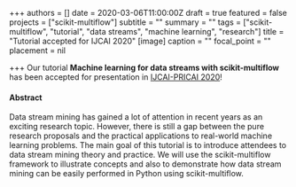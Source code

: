 +++
authors = []
date = 2020-03-06T11:00:00Z
draft = true
featured = false
projects = ["scikit-multiflow"]
subtitle = ""
summary = ""
tags = ["scikit-multiflow", "tutorial", "data streams", "machine learning", "research"]
title = "Tutorial accepted for IJCAI 2020"
[image]
caption = ""
focal_point = ""
placement = nil

+++
Our tutorial **Machine learning for data streams with scikit-multiflow** has been accepted for presentation in [IJCAI-PRICAI 2020](https://ijcai20.org/)!

#### Abstract

Data stream mining has gained a lot of attention in recent years as an exciting research topic. However, there is still a gap between the pure research proposals and the practical applications to real-world machine learning problems. The main goal of this tutorial is to introduce attendees to data stream mining theory and practice. We will use the scikit-multiflow framework to illustrate concepts and also to demonstrate how data stream mining can be easily performed in Python using scikit-multiflow.
